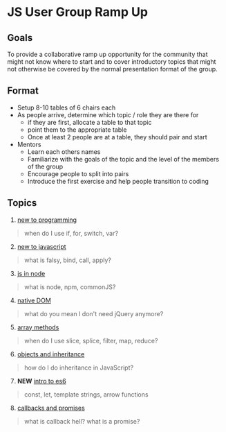 # JS User Group Ramp Up

## Goals
To provide a collaborative ramp up opportunity for the community that might not know where to start and to cover introductory topics that might not otherwise be covered by the normal presentation format of the group.

## Format
- Setup 8-10 tables of 6 chairs each
- As people arrive, determine which topic / role they are there for
  - if they are first, allocate a table to that topic
  - point them to the appropriate table
  - Once at least 2 people are at a table, they should pair and start
- Mentors
	- Learn each others names
	- Familiarize with the goals of the topic and the level of the members of the group
	- Encourage people to split into pairs
	- Introduce the first exercise and help people transition to coding

## Topics
1. [new to programming](topics/new-to-programming.md)
> when do I use if, for, switch, var?

2. [new to javascript](topics/new-to-js.md)
> what is falsy, bind, call, apply?

3. [js in node](topics/js-in-node.md)
> what is node, npm, commonJS?

4. [native DOM](topics/native-dom.md)
> what do you mean I don't need jQuery anymore?

5. [array methods](topics/array-methods.md)
> when do I use slice, splice, filter, map, reduce?

6. [objects and inheritance](topics/objects-inheritance.md)
> how do I do inheritance in JavaScript?

7. **NEW** [intro to es6](topics/es2015.md) 
> const, let, template strings, arrow functions

8. [callbacks and promises](topics/promises.md)
> what is callback hell? what is a promise?
